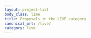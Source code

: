 ```yaml
---
layout: project-list
body_class: lime
title: Proposals in the LIVE category
canonical_url: /live/
category: live
---
```

